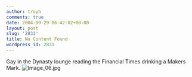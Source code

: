 ```yaml
---
author: troyh
comments: true
date: 2004-09-29 06:42:02+00:00
layout: post
slug: '2831'
title: No Content Found
wordpress_id: 2831
---
```


Gay in the Dynasty lounge reading the Financial Times drinking a Makers Mark.
![Image_06.jpg](wp-photos/135711034.jpeg)
